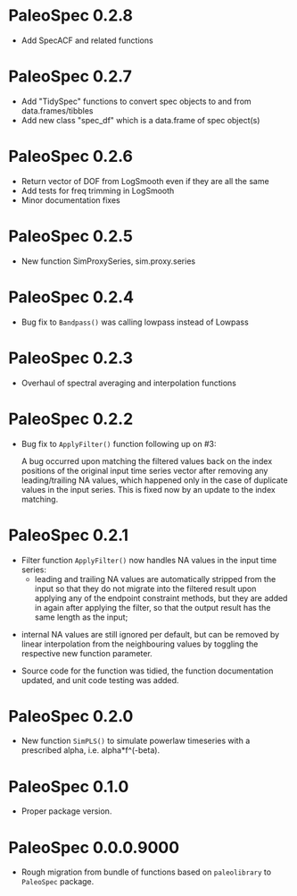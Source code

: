 # PaleoSpec 0.2.8

* Add SpecACF and related functions

# PaleoSpec 0.2.7

* Add "TidySpec" functions to convert spec objects to and from data.frames/tibbles
* Add new class "spec_df" which is a data.frame of spec object(s)

# PaleoSpec 0.2.6

* Return vector of DOF from LogSmooth even if they are all the same
* Add tests for freq trimming in LogSmooth
* Minor documentation fixes

# PaleoSpec 0.2.5

* New function SimProxySeries, sim.proxy.series

# PaleoSpec 0.2.4

* Bug fix to `Bandpass()` was calling lowpass instead of Lowpass

# PaleoSpec 0.2.3

* Overhaul of spectral averaging and interpolation functions

# PaleoSpec 0.2.2

* Bug fix to `ApplyFilter()` function following up on #3:
  
  A bug occurred upon matching the filtered values back on the index positions
  of the original input time series vector after removing any leading/trailing
  NA values, which happened only in the case of duplicate values in the input
  series. This is fixed now by an update to the index matching.

# PaleoSpec 0.2.1

* Filter function `ApplyFilter()` now handles NA values in the input time
  series: 
  - leading and trailing NA values are automatically stripped from the
    input so that they do not migrate into the filtered result upon applying any
    of the endpoint constraint methods, but they are added in again after
    applying the filter, so that the output result has the same length as the
    input;
 - internal NA values are still ignored per default, but can be removed by
   linear interpolation from the neighbouring values by toggling the respective
   new function parameter.
* Source code for the function was tidied, the function documentation updated,
  and unit code testing was added.

# PaleoSpec 0.2.0

* New function `SimPLS()` to simulate powerlaw timeseries with a prescribed
  alpha, i.e. alpha*f^(-beta).

# PaleoSpec 0.1.0

* Proper package version.
  
# PaleoSpec 0.0.0.9000

* Rough migration from bundle of functions based on `paleolibrary` to
  `PaleoSpec` package.
